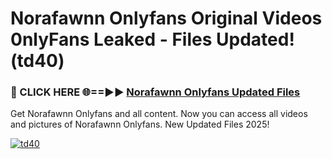 # Norafawnn Onlyfans Original Videos 0nlyFans Leaked - Files Updated! (td40)

<h3>🔴 CLICK HERE 🌐==►► <a href="https://tinyurl.com/x26r9saj" rel="nofollow">Norafawnn Onlyfans Updated Files</a></h3>

Get Norafawnn Onlyfans and all content. Now you can access all videos and pictures of Norafawnn Onlyfans. New Updated Files 2025!

[![td40](https://i.imgur.com/LkgZPqh.gif)](https://tinyurl.com/x26r9saj)
